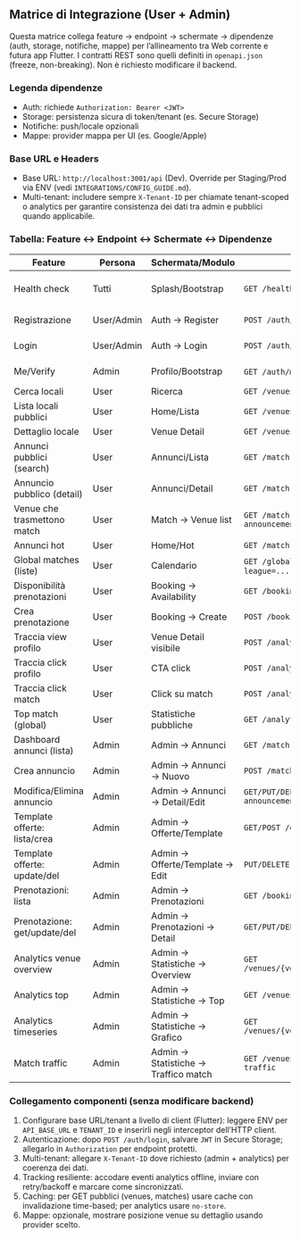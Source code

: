 ## Matrice di Integrazione (User + Admin)

Questa matrice collega feature → endpoint → schermate → dipendenze (auth, storage, notifiche, mappe) per l’allineamento tra Web corrente e futura app Flutter. I contratti REST sono quelli definiti in `openapi.json` (freeze, non-breaking). Non è richiesto modificare il backend.

### Legenda dipendenze
- Auth: richiede `Authorization: Bearer <JWT>`
- Storage: persistenza sicura di token/tenant (es. Secure Storage)
- Notifiche: push/locale opzionali
- Mappe: provider mappa per UI (es. Google/Apple)

### Base URL e Headers
- Base URL: `http://localhost:3001/api` (Dev). Override per Staging/Prod via ENV (vedi `INTEGRATIONS/CONFIG_GUIDE.md`).
- Multi-tenant: includere sempre `X-Tenant-ID` per chiamate tenant-scoped o analytics per garantire consistenza dei dati tra admin e pubblici quando applicabile.

### Tabella: Feature ↔ Endpoint ↔ Schermate ↔ Dipendenze

| Feature | Persona | Schermata/Modulo | Endpoint | Auth | Storage | Notifiche | Mappe | Note |
|---|---|---|---|---|---|---|---|---|
| Health check | Tutti | Splash/Bootstrap | `GET /health` | No | No | No | No | Verifica reachability/tenant attivo |
| Registrazione | User/Admin | Auth → Register | `POST /auth/register` | No | No | No | No | Restituisce utente/venue opzionale |
| Login | User/Admin | Auth → Login | `POST /auth/login` | No | Sì (token) | No | No | Salvare JWT in storage sicuro |
| Me/Verify | Admin | Profilo/Bootstrap | `GET /auth/me`, `GET /auth/verify` | Sì | Sì | No | No | Validazione token all’avvio |
| Cerca locali | User | Ricerca | `GET /venues/search` | No | No | No | Facolt. | Query testuale/filtri |
| Lista locali pubblici | User | Home/Lista | `GET /venues/public` | No | No | No | Facolt. | Paginazione lato server opzionale |
| Dettaglio locale | User | Venue Detail | `GET /venues/public/{id}` | No | No | No | Facolt. | Mostra info e posizione |
| Annunci pubblici (search) | User | Annunci/Lista | `GET /match-announcements/search/public` | No | No | No | No | Filtri: query, data, competition, city |
| Annuncio pubblico (detail) | User | Annunci/Detail | `GET /match-announcements/public/{id}` | No | No | No | No | `incrementView` opzionale |
| Venue che trasmettono match | User | Match → Venue list | `GET /match-announcements/match/{matchId}/venues` | No | No | No | No | Collegamento da global matches |
| Annunci hot | User | Home/Hot | `GET /match-announcements/hot` | No | No | No | No | Curazione contenuti |
| Global matches (liste) | User | Calendario | `GET /global-matches`, `/leagues`, `/rounds?league=...` | No | No | No | No | Sincronizzazione leghe/turni |
| Disponibilità prenotazioni | User | Booking → Availability | `GET /bookings/availability/{venueId}` | No | No | No | No | UI fasce orarie |
| Crea prenotazione | User | Booking → Create | `POST /bookings` | No | Facolt. (draft) | Facolt. | No | Conferma e recap |
| Traccia view profilo | User | Venue Detail visibile | `POST /analytics/profile-view` | No | Facolt. (queue) | No | No | Includere `X-Tenant-ID` coerente |
| Traccia click profilo | User | CTA click | `POST /analytics/profile-click` | No | Facolt. (queue) | No | No | Come sopra |
| Traccia click match | User | Click su match | `POST /analytics/match-click` | No | Facolt. (queue) | No | No | Consistenza tenant |
| Top match (global) | User | Statistiche pubbliche | `GET /analytics/matches/top` | No | No | No | No | Parametri from/to/limit |
| Dashboard annunci (lista) | Admin | Admin → Annunci | `GET /match-announcements/venue` | Sì | Sì | No | No | Filtri status |
| Crea annuncio | Admin | Admin → Annunci → Nuovo | `POST /match-announcements` | Sì | Sì | Facolt. | No | Validazioni lato client |
| Modifica/Elimina annuncio | Admin | Admin → Annunci → Detail/Edit | `GET/PUT/DELETE /match-announcements/{id}` | Sì | Sì | No | No | Stati: published/draft/archived |
| Template offerte: lista/crea | Admin | Admin → Offerte/Template | `GET/POST /offer-templates` | Sì | Sì | No | No | CRUD template riutilizzabili |
| Template offerte: update/del | Admin | Admin → Offerte/Template → Edit | `PUT/DELETE /offer-templates/{id}` | Sì | Sì | No | No | Soft toggle `isActive` |
| Prenotazioni: lista | Admin | Admin → Prenotazioni | `GET /bookings` | Sì | Sì | No | No | Scope tenant |
| Prenotazione: get/update/del | Admin | Admin → Prenotazioni → Detail | `GET/PUT/DELETE /bookings/{id}` | Sì | Sì | No | No | Update stato |
| Analytics venue overview | Admin | Admin → Statistiche → Overview | `GET /venues/{venueId}/analytics/overview` | Sì | Sì | No | No | Header `Cache-Control: no-store` lato client |
| Analytics top | Admin | Admin → Statistiche → Top | `GET /venues/{venueId}/analytics/top` | Sì | Sì | No | No | Param `metric`, `limit` |
| Analytics timeseries | Admin | Admin → Statistiche → Grafico | `GET /venues/{venueId}/analytics/timeseries` | Sì | Sì | No | No | Param date range, `metric` |
| Match traffic | Admin | Admin → Statistiche → Traffico match | `GET /venues/{venueId}/analytics/match-traffic` | Sì | Sì | No | No | Range date |

### Collegamento componenti (senza modificare backend)
1) Configurare base URL/tenant a livello di client (Flutter): leggere ENV per `API_BASE_URL` e `TENANT_ID` e inserirli negli interceptor dell’HTTP client.
2) Autenticazione: dopo `POST /auth/login`, salvare `JWT` in Secure Storage; allegarlo in `Authorization` per endpoint protetti.
3) Multi-tenant: allegare `X-Tenant-ID` dove richiesto (admin + analytics) per coerenza dei dati.
4) Tracking resiliente: accodare eventi analytics offline, inviare con retry/backoff e marcare come sincronizzati.
5) Caching: per GET pubblici (venues, matches) usare cache con invalidazione time-based; per analytics usare `no-store`.
6) Mappe: opzionale, mostrare posizione venue su dettaglio usando provider scelto.


